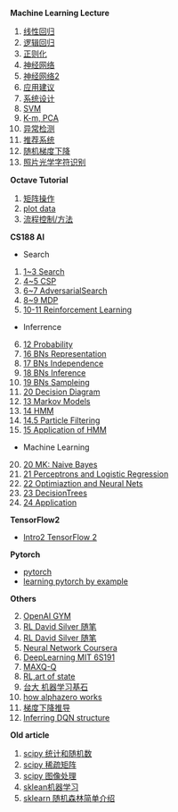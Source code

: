 **Machine Learning Lecture**


 1. [线性回归](ML_%E6%9C%BA%E5%99%A8%E5%AD%A6%E4%B9%A0_%E5%9B%9E%E5%BD%92.md) 
 2. [逻辑回归](ML_%E6%9C%BA%E5%99%A8%E5%AD%A6%E4%B9%A0_%E9%80%BB%E8%BE%91%E5%9B%9E%E5%BD%92.md) 
 3. [正则化](ML_%E6%9C%BA%E5%99%A8%E5%AD%A6%E4%B9%A0_%E6%AD%A3%E5%88%99%E5%8C%96.md)    
 4. [神经网络](ML_机器学习_神经网络.md)  
 5. [神经网络2](ML_机器学习_神经网络2.md) 
 6. [应用建议](ML_%E6%9C%BA%E5%99%A8%E5%AD%A6%E4%B9%A0_Advice.md) 
 7. [系统设计](ML_%E6%9C%BA%E5%99%A8%E5%AD%A6%E4%B9%A0_SystemDesign.md) 
 8. [SVM](ML_%E6%9C%BA%E5%99%A8%E5%AD%A6%E4%B9%A0_SVM.md)
 9. [K-m, PCA](ML_%E6%9C%BA%E5%99%A8%E5%AD%A6%E4%B9%A0_%E9%9D%9E%E7%9B%91%E7%9D%A3%E5%AD%A6%E4%B9%A0.md) 
 10. [异常检测](ML_%E6%9C%BA%E5%99%A8%E5%AD%A6%E4%B9%A0_%E5%BC%82%E5%B8%B8%E6%A3%80%E6%B5%8B.md) 
 11. [推荐系统](ML_Recommender_Systems.md) 
 12. [随机梯度下降](ML_机器学习_随机梯度下降.md)
 13. [照片光学字符识别](ML_机器学习_PhotoOCR.md) 



**Octave Tutorial**


 1. [矩阵操作](ML_%E6%9C%BA%E5%99%A8%E5%AD%A6%E4%B9%A0_Octave_%E5%B8%B8%E7%94%A8%E5%91%BD%E4%BB%A4_%E7%9F%A9%E9%98%B5%E6%93%8D%E4%BD%9C.md)
 2. [plot data](ML_%E6%9C%BA%E5%99%A8%E5%AD%A6%E4%B9%A0_Octave_plotting_data.md)   
 3. [流程控制/方法](ML_%E6%9C%BA%E5%99%A8%E5%AD%A6%E4%B9%A0_Octave_%E6%B5%81%E7%A8%8B%E6%8E%A7%E5%88%B6_%E6%96%B9%E6%B3%95.md)     


**CS188 AI**

- Search
1. [1~3 Search](AI_CS188.md)
2. [4~5 CSP](AI_CS188_CPS.md)
3. [6~7 AdversarialSearch](AI_CS188_AdversarialSearch.md)
4. [8~9 MDP](AI_CS188_MDP.md)
5. [10-11 Reinforcement Learning](AI_CS188_ReinforcementLearning.md)

- Inferrence
6. [12 Probability](AI_CS188_Probability.md)
11. [16 BNs Representation](AI_CS188_NayesNets.md)
12. [17 BNs Independence](AI_CS188_BNs_Independence.md)
13. [18 BNs Inference](AI_CS188_BNs_Inference.md)
14. [19 BNs Sampleing](AI_CS188_BNs_Sampling.md)
15. [20 Decision Diagram](AI_CS188_DecisionDiagrams.md)
7. [13 Markov Models](AI_CS188_Markov_Models.md)
8. [14 HMM](AI_CS188_Hidden_Markov_Models.md)
9. [14.5 Particle Filtering](AI_CS188_ParticleFiltering.md)
10. [15 Application of HMM](AI_CS188_ApplicationOfHMM.md)

- Machine Learning
20. [20 MK: Naive Bayes](AI_CS188_ML_NaiveBayes.md)
21. [21 Perceptrons and Logistic Regression](AI_CS188_Perceptron_and_Logistic.md)
22. [22 Optimiaztion and Neural Nets](AI_CS188_OptimizationAndNeuralNets.md)
23. [23 DecisionTrees](AI_CS188_DecisionTrees.md)
24. [24 Application](AI_CS188_Application.md)


**TensorFlow2**

- [Intro2 TensorFlow 2](tensorflow2.md)

**Pytorch**

- [pytorch](pytorch.md)
- [learning pytorch by example](pytorch_example.md)



**Others**

 2. [OpenAI GYM](openAI_gym.md)
 3. [RL David Silver 随笔](RL_DavidSilver.md)
 4. [RL David Silver 随笔](RL_DavidSilver_part2.md)
 5. [Neural Network Coursera](NeuralNetworks.md)
 6. [DeepLearning MIT 6S191](MIT_6S191_DL.md)
 7. [MAXQ-Q](Maxq.md)
 8. [RL,art of state](RL_art_of_state.md)
 9. [台大 机器学习基石](TaiwanU_MLbasis.md) 
 10. [how alphazero works](alphazero.md)
 11. [梯度下降推导](LinearRegressionDerive.md)
 12. [Inferring DQN structure](RL_dqn_article_1.md)


**Old article**

 1. [scipy 统计和随机数](ML-1.5.6%20scipy%20%E7%BB%9F%E8%AE%A1%E5%92%8C%E9%9A%8F%E6%9C%BA%E6%95%B0.md) 
 2. [scipy 稀疏矩阵](ML-2.5%20Sparse%20Matrices%20in%20SciPy.md) 
 3. [scipy 图像处理](ML-2.6%20Scipy%20%E5%A4%84%E7%90%86%E5%9B%BE%E5%83%8F%E6%95%B0%E6%8D%AE.md)  
 4. [sklean机器学习](ML-3.5%20sklean%E6%9C%BA%E5%99%A8%E5%AD%A6%E4%B9%A0.md)  
 5. [sklearn 随机森林简单介绍](ML_sklearn%20%E9%9A%8F%E6%9C%BA%E6%A3%AE%E6%9E%97%E7%AE%80%E5%8D%95%E4%BB%8B%E7%BB%8D.md)













